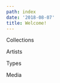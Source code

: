```yaml
---
path: index
date: '2018-08-07'
title: Welcome!
---
```


<g-link to="/collections/">Collections</g-link>

<g-link to="/artists/">Artists</g-link>

<g-link to="/types/">Types</g-link>

<g-link to="/media/">Media</g-link>

